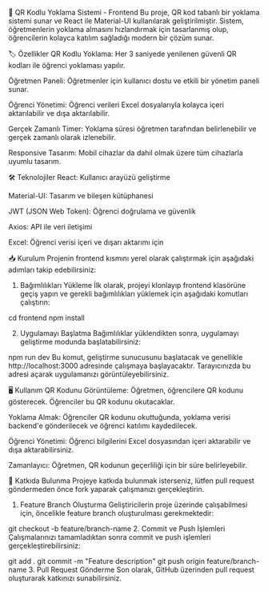 🚀 QR Kodlu Yoklama Sistemi - Frontend
Bu proje, QR kod tabanlı bir yoklama sistemi sunar ve React ile Material-UI kullanılarak geliştirilmiştir. Sistem, öğretmenlerin yoklama almasını hızlandırmak için tasarlanmış olup, öğrencilerin kolayca katılım sağladığı modern bir çözüm sunar.

🏷 Özellikler
QR Kodlu Yoklama: Her 3 saniyede yenilenen güvenli QR kodları ile öğrenci yoklaması yapılır.

Öğretmen Paneli: Öğretmenler için kullanıcı dostu ve etkili bir yönetim paneli sunar.

Öğrenci Yönetimi: Öğrenci verileri Excel dosyalarıyla kolayca içeri aktarılabilir ve dışa aktarılabilir.

Gerçek Zamanlı Timer: Yoklama süresi öğretmen tarafından belirlenebilir ve gerçek zamanlı olarak izlenebilir.

Responsive Tasarım: Mobil cihazlar da dahil olmak üzere tüm cihazlarla uyumlu tasarım.

🛠 Teknolojiler
React: Kullanıcı arayüzü geliştirme

Material-UI: Tasarım ve bileşen kütüphanesi

JWT (JSON Web Token): Öğrenci doğrulama ve güvenlik

Axios: API ile veri iletişimi

Excel: Öğrenci verisi içeri ve dışarı aktarımı için

📥 Kurulum
Projenin frontend kısmını yerel olarak çalıştırmak için aşağıdaki adımları takip edebilirsiniz:

1. Bağımlılıkları Yükleme
İlk olarak, projeyi klonlayıp frontend klasörüne geçiş yapın ve gerekli bağımlılıkları yüklemek için aşağıdaki komutları çalıştırın:


cd frontend
npm install

2. Uygulamayı Başlatma
Bağımlılıklar yüklendikten sonra, uygulamayı geliştirme modunda başlatabilirsiniz:

npm run dev
Bu komut, geliştirme sunucusunu başlatacak ve genellikle http://localhost:3000 adresinde çalışmaya başlayacaktır. Tarayıcınızda bu adresi açarak uygulamanızı görüntüleyebilirsiniz.

🖥 Kullanım
QR Kodunu Görüntüleme: Öğretmen, öğrencilere QR kodunu gösterecek. Öğrenciler bu QR kodunu okutacaklar.

Yoklama Almak: Öğrenciler QR kodunu okuttuğunda, yoklama verisi backend'e gönderilecek ve öğrenci katılımı kaydedilecek.

Öğrenci Yönetimi: Öğrenci bilgilerini Excel dosyasından içeri aktarabilir ve dışa aktarabilirsiniz.

Zamanlayıcı: Öğretmen, QR kodunun geçerliliği için bir süre belirleyebilir.

🤝 Katkıda Bulunma
Projeye katkıda bulunmak isterseniz, lütfen pull request göndermeden önce fork yaparak çalışmanızı gerçekleştirin.

1. Feature Branch Oluşturma
Geliştiricilerin proje üzerinde çalışabilmesi için, öncelikle feature branch oluşturulması gerekmektedir:

git checkout -b feature/branch-name
2. Commit ve Push İşlemleri
Çalışmalarınızı tamamladıktan sonra commit ve push işlemleri gerçekleştirebilirsiniz:

git add .
git commit -m "Feature description"
git push origin feature/branch-name
3. Pull Request Gönderme
Son olarak, GitHub üzerinden pull request oluşturarak katkınızı sunabilirsiniz.
